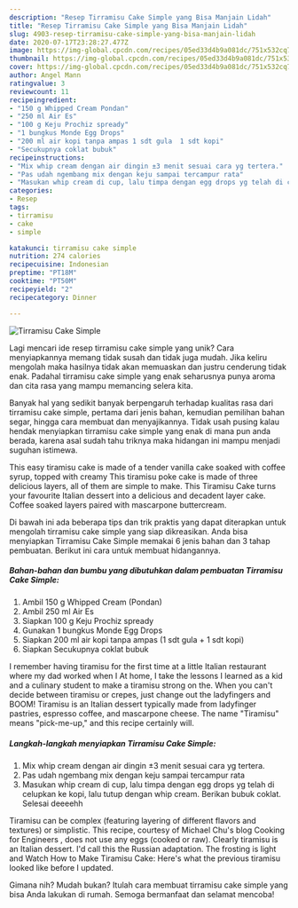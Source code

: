 ```yaml
---
description: "Resep Tirramisu Cake Simple yang Bisa Manjain Lidah"
title: "Resep Tirramisu Cake Simple yang Bisa Manjain Lidah"
slug: 4903-resep-tirramisu-cake-simple-yang-bisa-manjain-lidah
date: 2020-07-17T23:28:27.477Z
image: https://img-global.cpcdn.com/recipes/05ed33d4b9a081dc/751x532cq70/tirramisu-cake-simple-foto-resep-utama.jpg
thumbnail: https://img-global.cpcdn.com/recipes/05ed33d4b9a081dc/751x532cq70/tirramisu-cake-simple-foto-resep-utama.jpg
cover: https://img-global.cpcdn.com/recipes/05ed33d4b9a081dc/751x532cq70/tirramisu-cake-simple-foto-resep-utama.jpg
author: Angel Mann
ratingvalue: 3
reviewcount: 11
recipeingredient:
- "150 g Whipped Cream Pondan"
- "250 ml Air Es"
- "100 g Keju Prochiz spready"
- "1 bungkus Monde Egg Drops"
- "200 ml air kopi tanpa ampas 1 sdt gula  1 sdt kopi"
- "Secukupnya coklat bubuk"
recipeinstructions:
- "Mix whip cream dengan air dingin ±3 menit sesuai cara yg tertera."
- "Pas udah ngembang mix dengan keju sampai tercampur rata"
- "Masukan whip cream di cup, lalu timpa dengan egg drops yg telah di celupkan ke kopi, lalu tutup dengan whip cream. Berikan bubuk coklat. Selesai deeeehh"
categories:
- Resep
tags:
- tirramisu
- cake
- simple

katakunci: tirramisu cake simple 
nutrition: 274 calories
recipecuisine: Indonesian
preptime: "PT18M"
cooktime: "PT50M"
recipeyield: "2"
recipecategory: Dinner

---
```



![Tirramisu Cake Simple](https://img-global.cpcdn.com/recipes/05ed33d4b9a081dc/751x532cq70/tirramisu-cake-simple-foto-resep-utama.jpg)

Lagi mencari ide resep tirramisu cake simple yang unik? Cara menyiapkannya memang tidak susah dan tidak juga mudah. Jika keliru mengolah maka hasilnya tidak akan memuaskan dan justru cenderung tidak enak. Padahal tirramisu cake simple yang enak seharusnya punya aroma dan cita rasa yang mampu memancing selera kita.

Banyak hal yang sedikit banyak berpengaruh terhadap kualitas rasa dari tirramisu cake simple, pertama dari jenis bahan, kemudian pemilihan bahan segar, hingga cara membuat dan menyajikannya. Tidak usah pusing kalau hendak menyiapkan tirramisu cake simple yang enak di mana pun anda berada, karena asal sudah tahu triknya maka hidangan ini mampu menjadi suguhan istimewa.

This easy tiramisu cake is made of a tender vanilla cake soaked with coffee syrup, topped with creamy This tiramisu poke cake is made of three delicious layers, all of them are simple to make. This Tiramisu Cake turns your favourite Italian dessert into a delicious and decadent layer cake. Coffee soaked layers paired with mascarpone buttercream.


Di bawah ini ada beberapa tips dan trik praktis yang dapat diterapkan untuk mengolah tirramisu cake simple yang siap dikreasikan. Anda bisa menyiapkan Tirramisu Cake Simple memakai 6 jenis bahan dan 3 tahap pembuatan. Berikut ini cara untuk membuat hidangannya.

<!--inarticleads1-->

##### Bahan-bahan dan bumbu yang dibutuhkan dalam pembuatan Tirramisu Cake Simple:

1. Ambil 150 g Whipped Cream (Pondan)
1. Ambil 250 ml Air Es
1. Siapkan 100 g Keju Prochiz spready
1. Gunakan 1 bungkus Monde Egg Drops
1. Siapkan 200 ml air kopi tanpa ampas (1 sdt gula + 1 sdt kopi)
1. Siapkan Secukupnya coklat bubuk


I remember having tiramisu for the first time at a little Italian restaurant where my dad worked when I At home, I take the lessons I learned as a kid and a culinary student to make a tiramisu strong on the. When you can&#39;t decide between tiramisu or crepes, just change out the ladyfingers and BOOM! Tiramisu is an Italian dessert typically made from ladyfinger pastries, espresso coffee, and mascarpone cheese. The name &#34;Tiramisu&#34; means &#34;pick-me-up,&#34; and this recipe certainly will. 

<!--inarticleads2-->

##### Langkah-langkah menyiapkan Tirramisu Cake Simple:

1. Mix whip cream dengan air dingin ±3 menit sesuai cara yg tertera.
1. Pas udah ngembang mix dengan keju sampai tercampur rata
1. Masukan whip cream di cup, lalu timpa dengan egg drops yg telah di celupkan ke kopi, lalu tutup dengan whip cream. Berikan bubuk coklat. Selesai deeeehh


Tiramisu can be complex (featuring layering of different flavors and textures) or simplistic. This recipe, courtesy of Michael Chu&#39;s blog Cooking for Engineers , does not use any eggs (cooked or raw). Clearly tiramisu is an Italian dessert. I&#39;d call this the Russian adaptation. The frosting is light and Watch How to Make Tiramisu Cake: Here&#39;s what the previous tiramisu looked like before I updated. 

Gimana nih? Mudah bukan? Itulah cara membuat tirramisu cake simple yang bisa Anda lakukan di rumah. Semoga bermanfaat dan selamat mencoba!
